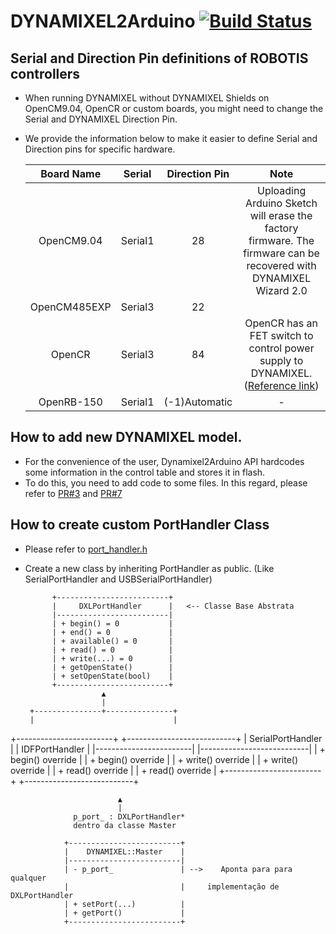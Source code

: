 # DYNAMIXEL2Arduino [![Build Status](https://github.com/ROBOTIS-GIT/Dynamixel2Arduino/workflows/dynamixel2arduino_ci/badge.svg)](https://github.com/ROBOTIS-GIT/Dynamixel2Arduino)

## Serial and Direction Pin definitions of ROBOTIS controllers
 - When running DYNAMIXEL without DYNAMIXEL Shields on OpenCM9.04, OpenCR or custom boards, you might need to change the Serial and DYNAMIXEL Direction Pin.
 - We provide the information below to make it easier to define Serial and Direction pins for specific hardware.

    |Board Name|Serial|Direction Pin|Note|
    |:-:|:-:|:-:|:-:|
    |OpenCM9.04|Serial1|28|Uploading Arduino Sketch will erase the factory firmware. The firmware can be recovered with DYNAMIXEL Wizard 2.0|
    |OpenCM485EXP|Serial3|22||
    |OpenCR|Serial3|84|OpenCR has an FET switch to control power supply to DYNAMIXEL. ([Reference link](https://github.com/ROBOTIS-GIT/OpenCR/blob/master/arduino/opencr_arduino/opencr/libraries/DynamixelSDK/src/dynamixel_sdk/port_handler_arduino.cpp#L78))|
    |OpenRB-150|Serial1|(-1)Automatic|-|


## How to add new DYNAMIXEL model.
 - For the convenience of the user, Dynamixel2Arduino API hardcodes some information in the control table and stores it in flash.
 - To do this, you need to add code to some files. In this regard, please refer to [PR#3](https://github.com/ROBOTIS-GIT/Dynamixel2Arduino/pull/3) and [PR#7](https://github.com/ROBOTIS-GIT/Dynamixel2Arduino/pull/7)

## How to create custom PortHandler Class
 - Please refer to [port_handler.h](https://github.com/ROBOTIS-GIT/Dynamixel2Arduino/blob/master/src/utility/port_handler.h)
 - Create a new class by inheriting PortHandler as public. (Like SerialPortHandler and USBSerialPortHandler)



             +-------------------------+
             |     DXLPortHandler      |   <-- Classe Base Abstrata
             |-------------------------|
             | + begin() = 0           |
             | + end() = 0             |
             | + available() = 0       |
             | + read() = 0            |
             | + write(...) = 0        |
             | + getOpenState()        |
             | + setOpenState(bool)    |
             +-------------------------+
                        ▲
                        |
        +---------------+---------------+
        |                               |
+------------------------+   +---------------------------+
|    SerialPortHandler   |   |      IDFPortHandler       |
|------------------------|   |---------------------------|
| + begin() override     |   | + begin() override        |
| + write() override     |   | + write() override        |
| + read() override      |   | + read() override         |
+------------------------+   +---------------------------+

                            ▲
                            |
                  p_port_ : DXLPortHandler*
                  dentro da classe Master

                +-------------------------+
                |    DYNAMIXEL::Master    |
                |-------------------------|
                | - p_port_               | -->    Aponta para para qualquer
                |                         |     implementação de DXLPortHandler
                | + setPort(...)          |
                | + getPort()             |
                +-------------------------+
